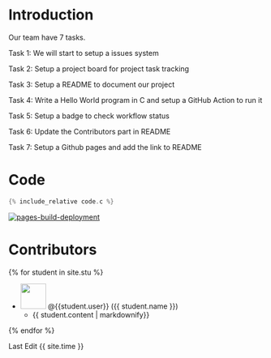 # Introduction

Our team have 7 tasks.

Task 1: We will start to setup a issues system

Task 2: Setup a project board for project task tracking

Task 3: Setup a README to document our project

Task 4: Write a Hello World program in C and setup a GitHub Action to run it

Task 5: Setup a badge to check workflow status

Task 6: Update the Contributors part in README

Task 7: Setup a Github pages and add the link to README

# Code

```c
{% include_relative code.c %}
```
[![pages-build-deployment](https://github.com/csci3251-2023/project-team-d/actions/workflows/pages/pages-build-deployment/badge.svg)](https://github.com/csci3251-2023/project-team-d/actions/workflows/pages/pages-build-deployment)

# Contributors

{% for student in site.stu %}

* <img src="{{ student.image }}" width="50" height="50"> <span>@{{student.user}}</span> ({{ student.name }})
  * {{ student.content | markdownify}}

{% endfor %}

Last Edit {{ site.time }}
